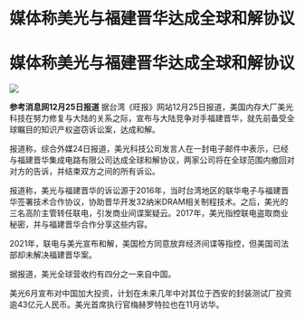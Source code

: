 # 媒体称美光与福建晋华达成全球和解协议

# 媒体称美光与福建晋华达成全球和解协议

![](https://inews.gtimg.com/om_bt/OlF0Vf9zaI-v7dYtToUnSIiq8rN34PDyy35ONYDRkJdfgAA/1000)

**参考消息网12月25日报道**
据台湾《旺报》网站12月25日报道，美国内存大厂美光科技在努力修复与大陆的关系之际，宣布与大陆竞争对手福建晋华，就先前备受全球瞩目的知识产权盗窃诉讼案，达成和解。

报道称，综合外媒24日报道，美光科技公司发言人在一封电子邮件中表示，已经与福建晋华集成电路有限公司达成全球和解协议，两家公司将在全球范围内撤回对对方的告诉，并结束双方之间的所有诉讼。

报道称，美光与福建晋华的诉讼源于2016年，当时台湾地区的联华电子与福建晋华签署技术合作协议，协助晋华开发32纳米DRAM相关制程技术。之后，美光的三名高阶主管转任联电，引发商业间谍案疑云。2017年，美光指控联电盗取商业秘密，并与福建晋华合作分享这些内容。

2021年，联电与美光宣布和解，美国检方同意放弃经济间谍等指控，但美国司法部却未解决福建晋华案。

据报道，美光全球营收约有四分之一来自中国。

美光6月宣布对中国加大投资，计划在未来几年中对其位于西安的封装测试厂投资逾43亿元人民币。美光首席执行官梅赫罗特拉也在11月访华。

